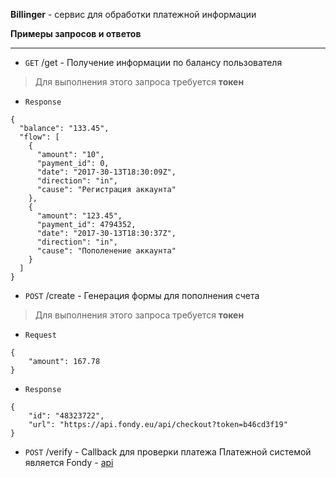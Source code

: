 **Billinger** - сервис для обработки платежной информации

**Примеры запросов и ответов**

----------
- `GET` /get - Получение информации по балансу пользователя
>Для выполнения этого запроса требуется **токен**

- `Response`
```
{
  "balance": "133.45",
  "flow": [
    {
      "amount": "10",
      "payment_id": 0,
      "date": "2017-30-13T18:30:09Z",
      "direction": "in",
      "cause": "Регистрация аккаунта"
    },
    {
      "amount": "123.45",
      "payment_id": 4794352,
      "date": "2017-30-13T18:30:37Z",
      "direction": "in",
      "cause": "Пополенение аккаунта"
    }
  ]
}
```

- `POST` /create - Генерация формы для пополнения счета
>Для выполнения этого запроса требуется **токен**

- `Request`
```
{
	"amount": 167.78
}
```
- `Response`
```
{
    "id": "48323722",
    "url": "https://api.fondy.eu/api/checkout?token=b46cd3f19"
}
```

- `POST` /verify - Callback для проверки платежа
Платежной системой является Fondy - [api](https://docs.fondy.eu/docs/page/3/)
